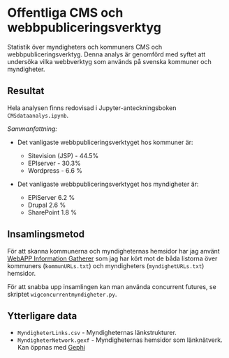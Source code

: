 # Offentliga CMS och webbpubliceringsverktyg

Statistik över myndigheters och kommuners CMS och webbpubliceringsverktyg.
Denna analys är genomförd med syftet att undersöka vilka webbverktyg som används
på svenska kommuner och myndigheter.


## Resultat

Hela analysen finns redovisad i Jupyter-anteckningsboken `CMSdataanalys.ipynb`.

*Sammanfattning:*

* Det vanligaste webbpubliceringsverktyget hos kommuner är:
  * Sitevision (JSP) - 44.5%
  * EPIserver - 30.3%
  * Wordpress - 6.6 %



* Det vanligaste webbpubliceringsverktyget hos myndigheter är:
  * EPiServer 6.2 %
  * Drupal 2.6 %
  * SharePoint 1.8 %



## Insamlingsmetod

För att skanna kommunerna och myndigheternas hemsidor har jag använt
[WebAPP Information Gatherer](https://github.com/jekyc/wig) som jag har kört
mot de båda listorna över kommuners (`kommunURLs.txt`) och myndigheters
(`myndighetURLs.txt`) hemsidor.

För att snabba upp insamlingen kan man använda concurrent futures, se
skriptet `wigconcurrentmyndigheter.py`.


## Ytterligare data

* `MyndigheterLinks.csv` - Myndigheternas länkstrukturer.
* `MyndigheterNetwork.gexf` - Myndigheternas hemsidor som länknätverk. Kan öppnas med [Gephi](https://gephi.org) 
